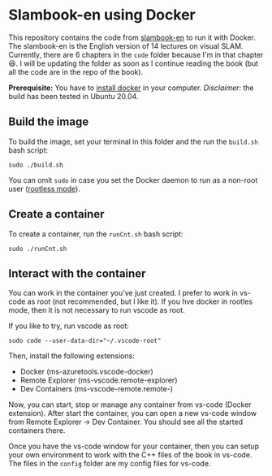 # Slambook-en using Docker

This repository contains the code from [slambook-en](https://github.com/gaoxiang12/slambook-en) to run it with Docker. The slambook-en is the English version of 14 lectures on visual SLAM. Currently, there are 6 chapters in the `code` folder because I'm in that chapter :laughing:. I will be updating the folder as soon as I continue reading the book (but all the code are in the repo of the book).

**Prerequisite:** You have to [install docker](https://docs.docker.com/desktop/install/ubuntu/) in your computer. *Disclaimer:* the build has been tested in Ubuntu 20.04.

## Build the image

To build the image, set your terminal in this folder and the run the `build.sh` bash script:

```
sudo ./build.sh
```

You can omit `sudo` in case you set the Docker daemon to run as a non-root user ([rootless mode](https://docs.docker.com/engine/security/rootless/)).

## Create a container

To create a container, run the `runCnt.sh` bash script:

```
sudo ./runCnt.sh
```

## Interact with the container

You can work in the container you've just created.
I prefer to work in vs-code as root (not recommended, but I like it). If you hve docker in rootles mode, then it is not necessary to run vscode as root.

If you like to try, run vscode as root:
```
sudo code --user-data-dir="~/.vscode-root"
```
Then, install the following extensions:
- Docker (ms-azuretools.vscode-docker)
- Remote Explorer (ms-vscode.remote-explorer)
- Dev Containers (ms-vscode-remote.remote-)

Now, you can start, stop or manage any container from vs-code (Docker extension). After start the container, you can open a new vs-code window from Remote Explorer -> Dev Container. You should see all the started containers there.

Once you have the vs-code window for your container, then you can setup your own environment to work with the C++ files of the book in vs-code. The files in the `config` folder are my config files for vs-code.

